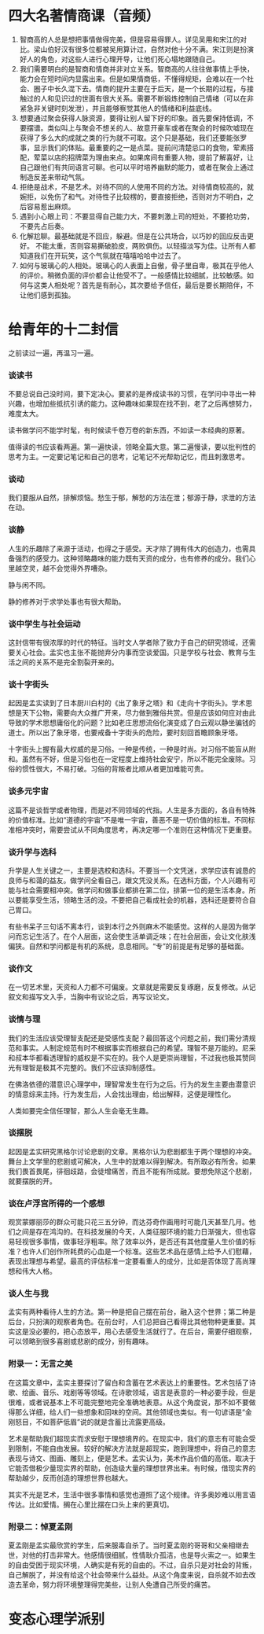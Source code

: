 # 四大名著情商课（音频）

1. 智商高的人总是想把事情做得完美，但是容易得罪人。详见吴用和宋江的对比。梁山伯好汉有很多位都被吴用算计过，自然对他十分不满。宋江则是扮演好人的角色，对这些人进行心理开导，让他们死心塌地跟随自己。
2. 我们需要明白的是智商和情商并非对立关系。智商高的人往往做事情上手快，能力会在短时间内显露出来。但是如果情商低，不懂得规矩，会难以在一个社会、圈子中长久混下去。情商的提升主要在于后天，是一个长期的过程，与接触过的人和见识过的世面有很大关系。需要不断锻炼控制自己情绪（可以在非紧急非关键时刻发泄），并且能够察觉其他人的情绪和利益底线。
3. 想要通过聚会获得人脉资源，要得让别人留下好的印象。首先要保持低调，不要摆谱。类似叫上与聚会不想关的人、故意开豪车或者在聚会的时候吹嘘现在获得了多么大的成就之类的行为就不可取。这个只是基础，我们还要能张罗事，显示我们的体贴。最重要的之一是点菜。提前问清楚忌口的食物，荤素搭配，荤菜以店的招牌菜为理由来点。如果席间有重要人物，提前了解喜好，让自己跟他们有共同语言可聊。也可以平时培养幽默的能力，或者在聚会上通过制造反差来带动气氛。
4. 拒绝是战术，不是艺术。对待不同的人使用不同的方法。对待情商较高的，就婉拒，以免伤了和气。对待性子比较楞的，要直接拒绝，否则对方不明白，之后容易惹出麻烦。
5. 遇到小心眼上司：不要显得自己能力大，不要刺激上司的短处，不要抢功劳，不要先占后奏。
6. 化解尬聊。最基础就是不回应，躲避。但是在公共场合，以巧妙的回应反击更好。 不能太重，否则容易撕破脸皮，两败俱伤。以轻描淡写为佳。让所有人都知道我们在开玩笑，这个气氛就在嘻嘻哈哈中过去了。
7. 如何与玻璃心的人相处。玻璃心的人表面上自傲，骨子里自卑，极其在乎他人的评价。稍微负面的评价都会让他受不了。一般感情比较细腻，比较敏感。如何与这类人相处呢？首先是有耐心，其次要给予信任，最后是要长期陪伴，不让他们感到孤独。



# 给青年的十二封信

之前读过一遍，再温习一遍。

### 谈读书

不要总说自己没时间，要下定决心。要紧的是养成读书的习惯，在学问中寻出一种兴趣，也增加些抵抗引诱的能力。这种趣味如果现在找不到，老了之后再想努力，难度太大。

读书做学问不能学时髦，有时候读千卷万卷的新东西，不如读一本经典的原著。

值得读的书应该看两遍。第一遍快读，领略全篇大意。第二遍慢读，要以批判性的思考为主。一定要记笔记和自己的思考，记笔记不光帮助记忆，而且刺激思考。

### 谈动

我们要服从自然，排解烦恼。愁生于郁，解愁的方法在泄；郁源于静，求泄的方法在动。

### 谈静

人生的乐趣除了来源于活动，也得之于感受。天才除了拥有伟大的创造力，也需具备强烈的感受力。这种领略趣味的能力既有天资的成分，也有修养的成分。我们心里越空灵，越不会觉得外界嘈杂。

静与闲不同。

静的修养对于求学处事也有很大帮助。

### 谈中学生与社会运动

这封信带有很浓厚的时代的特征。当时文人学者除了致力于自己的研究领域，还需要关心社会。孟实也主张不能抛弃分内事而空谈爱国。只是学校与社会、教育与生活之间的关系不是完全割裂开来的。

### 谈十字街头

起因是孟实读到了日本厨川白村的《出了象牙之塔》和《走向十字街头》。学术思想是天下公物，需要向大众推广开来，尽力做到雅俗共赏。但是应该如何应对由此导致的学术思想庸俗化的问题？比如老庄思想流俗化演变成了白云观以静坐骗钱的道士。所以出了象牙塔，也要戒备十字街头的危险，要时刻回首瞻顾象牙塔。

十字街头上握有最大权威的是习俗。一种是传统，一种是时尚。对习俗不能盲从附和。虽然有不好，但是习俗也在一定程度上维持社会安宁，所以不能完全废除。习俗的惯性很大，不易打破。习俗的背叛者比顺从者更加难能可贵。

### 谈多元宇宙

这篇不是谈哲学或者物理，而是对不同领域的代指。人生是多方面的，各自有特殊的价值标准。比如“道德的宇宙”不是唯一宇宙，善恶不是一切价值的标准。不同标准相冲突时，需要尝试从不同角度思考，再决定哪一个准则在这种情况下更重要。

### 谈升学与选科

升学是人生关键之一，主要是选校和选科。不要当一个文凭迷，求学应该有诚恳的良师与和蔼的益友。做学问全看自己，跟文凭没关系。在选科方面，个人兴趣有可能与社会需要相冲突。做学问和做事业都排在第二位，排第一位的是生活本身。所以要能享受生活，领略生活的没。不要把自己看成社会的机器，选科还是要符合自己胃口。

有些书呆子三句话不离本行，谈到本行之外则麻木不能感觉。这样的人是因为做学问而忘记生活了。在个人层面，这会使生活单调乏味；在社会层面，会让文化肤浅偏狭。自然和学问都是有机的系统，息息相同。“专”的前提是有足够的基础面。

### 谈作文

在一切艺术里，天资和人力都不可偏废。文章就是需要反复琢磨，反复修改。从记叙文和描写文入手，当胸中有议论之后，再写议论文。

### 谈情与理

我们的生活应该受理智支配还是受感性支配？最回答这个问题之前，我们需分清规范和事实。人制定规范有时不根据事实而根据自己的希望。理智不是万能的。尼采和叔本华都看透理智的威权是不实在的。我个人是更崇尚理智，不过我也极其赞同光有理智是极其不完整的。我们不应该抑制感性。

在佛洛依德的潜意识心理学中，理智常发生在行为之后。行为的发生主要由潜意识的情意综来主持。行为发生后，人会找出理由，给出解释，这便是理性化。

人类如要完全信任理智，那么人生会毫无生趣。

### 谈摆脱

起因是孟实研究黑格尔讨论悲剧的文章。黑格尔认为悲剧都生于两个理想的冲突。舞台上文学里的悲剧或可解决，人生中的就难以得到解决。有所取必有所舍。如果我们畏首畏尾，徘徊歧路，会徒增痛苦，而且不能有所成就。要想免除这个悲剧，就要摆脱的开。

### 谈在卢浮宫所得的一个感想

观赏蒙娜丽莎的群众可能只花三五分钟，而达芬奇作画用时可能几天甚至几月。他们之间是存在鸿沟的。在科技发展的今天，人类征服环境的能力日渐强大，但也容易轻视很多事情，做事轻浮粗率。除了效率以外，是否还有其他度量人生价值的标准？也许人们创作所耗费的心血是一个标准。这些艺术品在感情上给予人们慰藉，表现出理想与希望。最高的评估标准一定要看重人的成分，比如是否体现了高尚理想和伟大人格。

### 谈人生与我

孟实有两种看待人生的方法。第一种是把自己摆在前台，融入这个世界；第二种是后台，只扮演的观察者角色。在前台时，人们总把自己看得比其他物种更重要。其实这是没必要的，把心态放平，用心去感受生活就行了。在后台，需要仔细观察，可以领略到很多喜剧或悲剧的成分，别有趣味。

### 附录一：无言之美

在这篇文章中，孟实主要探讨了留白和含蓄在艺术表达上的重要性。艺术包括了诗歌、绘画、音乐、戏剧等等领域。在诗歌领域，语言是表意的一种必要手段，但是很难，或者说基本上不可能完整地完全准确地表意。从这个角度说，那不如不要做得那么详细，给人们一些想象和回味的空间。其他领域也类似。有一句谚语是“金刚怒目，不如菩萨低眉”说的就是含蓄比流露更高级。

艺术是帮助我们超现实而求安慰于理想境界的。在现实中，我们的意志有可能会受到限制，不能自由发展。较好的解决方法就是超现实，跑到理想中，将自己的意志表现与诗文、图画、雕刻上，便是艺术。孟实认为，美术作品价值的高低，取决于它能否借极少量现实界的帮助，创造级大量的理想世界出来。有时候，借现实界的帮助越少，反而创造的理想世界也越大。

其实不光是艺术，生活中很多事情和感觉也遵照了这个规律。许多奥妙难以用言语传达。比如爱情。搁在心里比摆在口头上来的更真切。

### 附录二：悼夏孟刚

夏孟刚是孟实最欣赏的学生，后来服毒自杀了。当时夏孟刚的哥哥和父亲相继去世，对他的打击非常大。他感情很细腻，性情耿介孤洁，也是导火索之一。如果生的自由受困于现实环境，人确实是有死的自由的。不过，自杀只是对社会的背叛，自己解脱了，并没有给这个社会带来什么益处。从这个角度来说，自杀就不如去改造去革命，努力将环境整理得完美些，让别人免遭自己所受的痛苦。



# 变态心理学派别

